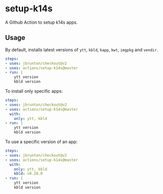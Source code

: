 # setup-k14s

A Github Action to setup k14s apps.

## Usage

By default, installs latest versions of `ytt`, `kbld`, `kapp`, `kwt`, `imgpkg` and `vendir`.

```yaml
steps:
- uses: jbrunton/checkout@v2
- uses: actions/setup-k14s@master
- run: |
    ytt version
    kbld version
```

To install only specific apps:

```yaml
steps:
- uses: jbrunton/checkout@v2
- uses: actions/setup-k14s@master
  with:
    only: ytt, kbld
- run: |
    ytt version
    kbld version
```

To use a specific version of an app:

```yaml
steps:
- uses: jbrunton/checkout@v2
- uses: actions/setup-k14s@master
  with:
    only: ytt, kbld
    kbld: v0.28.0
- run: |
    ytt version
    kbld version
```
